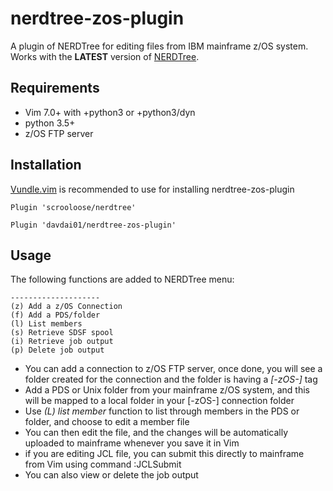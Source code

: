 nerdtree-zos-plugin
===================

A plugin of NERDTree for editing files from IBM mainframe z/OS system. Works with the **LATEST** version
of [NERDTree](https://github.com/scrooloose/nerdtree).

## Requirements
* Vim 7.0+ with +python3 or +python3/dyn
* python 3.5+
* z/OS FTP server

## Installation

[Vundle.vim](https://github.com/VundleVim/Vundle.vim) is recommended to use for
installing nerdtree-zos-plugin

`Plugin 'scrooloose/nerdtree'`

`Plugin 'davdai01/nerdtree-zos-plugin'`

## Usage

The following functions are added to NERDTree menu:
```
--------------------
(z) Add a z/OS Connection
(f) Add a PDS/folder
(l) List members
(s) Retrieve SDSF spool
(i) Retrieve job output
(p) Delete job output
```

* You can add a connection to z/OS FTP server, once done, you will see a folder
  created for the connection and the folder is having a *[-zOS-]* tag
* Add a PDS or Unix folder from your mainframe z/OS system, and this will be mapped
  to a local folder in your [-zOS-] connection folder
* Use *(L) list member* function to list through members in the PDS or folder, and choose to edit a
  member file
* You can then edit the file, and the changes will be automatically uploaded to
  mainframe whenever you save it in Vim
* if you are editing JCL file, you can submit this directly to mainframe from
  Vim using command :JCLSubmit
* You can also view or delete the job output
